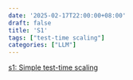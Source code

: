 ```yaml
---
date: '2025-02-17T22:00:00+08:00'
draft: false
title: 'S1'
tags: ["test-time scaling"]
categories: ["LLM"]
---
```


[s1: Simple test-time scaling](https://xves6ft58q.feishu.cn/docx/Llwgdg8FsoVSeGxV67ic4XZfnHb?from=from_copylink)
